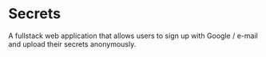 # Secrets
A fullstack web application that allows users to sign up with Google / e-mail and upload their secrets anonymously.
